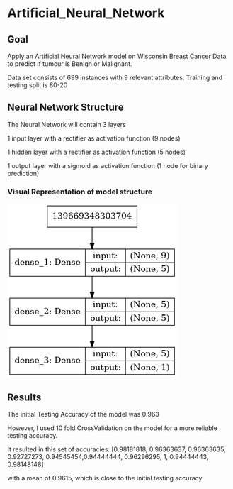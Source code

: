 # Artificial_Neural_Network

## Goal

Apply an Artificial Neural Network model on Wisconsin Breast Cancer Data to predict if tumour is Benign or Malignant. 

Data set consists of 699 instances with 9 relevant attributes.
Training and testing split is 80-20

## Neural Network Structure

The Neural Network will contain 3 layers

1 input layer with a rectifier as activation function (9 nodes)
 
1 hidden layer with a rectifier as activation function (5 nodes)

1 output layer with a sigmoid as activation function   (1 node for binary prediction)

### Visual Representation of model structure

![Image of model](https://github.com/MihaiGroza/Artificial_Neural_Network/blob/master/model_plot.png)


## Results

The initial Testing Accuracy of the model was 0.963

However, I used 10 fold CrossValidation on the model for a more reliable testing accuracy.

It resulted in this set of accuracies:
[0.98181818, 0.96363637, 0.96363635, 0.92727273, 0.94545454,0.94444444, 0.96296295, 1, 0.94444443, 0.98148148]

with a mean of 0.9615, which is close to the initial testing accuracy.

